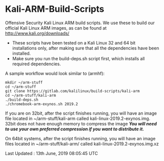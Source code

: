 Kali-ARM-Build-Scripts
======================

Offensive Security Kali Linux ARM build scripts. We use these to build our official Kali Linux ARM images,
as can be found at http://www.kali.org/downloads/

- These scripts have been tested on a Kali Linux 32 and 64 bit installations only, after making sure
that all the dependencies have been installed.
- Make sure you run the build-deps.sh script first, which installs all required dependencies.

A sample workflow would look similar to (armhf):

    mkdir ~/arm-stuff
    cd ~/arm-stuff
    git clone https://gitlab.com/kalilinux/build-scripts/kali-arm
    cd ~/arm-stuff/kali-arm
    ./build-deps.sh
    ./chromebook-arm-exynos.sh 2019.2

If you are on 32bit, after the script finishes running, you will have an image
file located in ~/arm-stuff/kali-arm called
kali-linux-2019.2-exynos.img.  32bit does not have enough memory to compress the image
**_You will need to use your own preferred compression if you want to distribute it._**

On 64bit systems, after the script finishes running, you will have an image
files located in ~/arm-stuff/kali-arm/ called
kali-linux-2019.2-exynos.img.xz

Last Updated : 13th June, 2019 08:05:45 UTC
